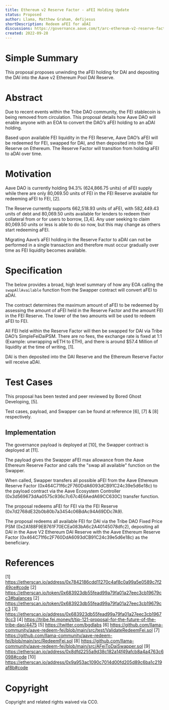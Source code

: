```yaml
---
title: Ethereum v2 Reserve Factor - aFEI Holding Update
status: Proposed
author: Llama, Matthew Graham, defijesus
shortDescription: Redeem aFEI for aDAI
discussions: https://governance.aave.com/t/arc-ethereum-v2-reserve-factor-afei-holding-update/9401
created: 2022-09-28
---
```


# Simple Summary

This proposal proposes unwinding the aFEI holding for DAI and depositing the DAI into the Aave v2 Ethereum Pool DAI Reserve.

# Abstract

Due to recent events within the Tribe DAO community, the FEI stablecoin is being removed from circulation. This proposal details how Aave DAO will enable anyone with an EOA to convert the DAO’s aFEI holding to an aDAI holding. 

Based upon available FEI liquidity in the FEI Reserve, Aave DAO’s aFEI will be redeemed for FEI, swapped for DAI, and then deposited into the DAI Reserve on Ethereum. The Reserve Factor will transition from holding aFEI to aDAI over time.  

# Motivation

Aave DAO is currently holding 94.3% (624,866.75 units) of aFEI supply while there are only 80,069.50 units of FEI in the FEI Reserve available for redeeming aFEI to FEI, [2]. 

The Reserve currently supports 662,518.93 units of aFEI, with 582,449.43 units of debt and 80,069.50 units available for lenders to redeem their collateral from or for users to borrow, [3,4]. Any user seeking to claim 80,069.50 units or less is able to do so now, but this may change as others start redeeming aFEI. 

Migrating Aave’s aFEI holding in the Reserve Factor to aDAI can not be performed in a single transaction and therefore must occur gradually over time as FEI liquidity becomes available.

# Specification

The below provides a broad, high level summary of how any EOA calling the `swapAllAvailable` function from the Swapper contract will convert aFEI to aDAI. 

The contract determines the maximum amount of aFEI to be redeemed by assessing the amount of aFEI held in the Reserve Factor and the amount FEI in the FEI Reserve. The lower of the two amounts will be used to redeem aFEI to FEI.

All FEI held within the Reserve Factor will then be swapped for DAI via Tribe DAO’s SimpleFeiDaiPSM. There are no fees, the exchange rate is fixed at 1:1 (Example: unwrapping wETH to ETH), and there is around $57.4 Million of liquidity at the time of writing, [1]. 

DAI is then deposited into the DAI Reserve and the Ethereum Reserve Factor will receive aDAI.

# Test Cases

This proposal has been tested and peer reviewed by Bored Ghost Developing, [5].

Test cases, payload, and Swapper can be found at reference [6], [7] & [8] respectively.

## Implementation

The governance payload is deployed at [10], the Swapper contract is deployed at [11].

The payload gives the Swapper aFEI max allowance from the Aave Ethereum Reserve Factor and calls the "swap all available" function on the Swapper.

When called, Swapper transfers all possible aFEI from the Aave Ethereum Reserve Factor (0x464C71f6c2F760DdA6093dCB91C24c39e5d6e18c) to the payload contract via the Aave Ecosystem Controller (0x3d569673dAa0575c936c7c67c4E6AedA69CC630C) transfer function.

The proposal redeems aFEI for FEI via the FEI Reserve (0x7d2768dE32b0b80b7a3454c06BdAc94A69DDc7A9).

The proposal redeems all available FEI for DAI via the Tribe DAO Fixed Price PSM (0x2A188F9EB761F70ECEa083bA6c2A40145078dfc2), depositing all DAI in the Aave V2 Ethereum DAI Reserve with the Aave Ethereum Reserve Factor (0x464C71f6c2F760DdA6093dCB91C24c39e5d6e18c) as the beneficiary.

# References

[1] https://etherscan.io/address/0x7842186cdd11270c4af8c0a99a5e0589c7f249ce#code
[2] https://etherscan.io/token/0x683923db55fead99a79fa01a27eec3cb19679cc3#balances
[2] https://etherscan.io/token/0x683923db55fead99a79fa01a27eec3cb19679cc3
[3] https://etherscan.io/address/0x683923db55fead99a79fa01a27eec3cb19679cc3
[4] https://tribe.fei.money/t/tip-121-proposal-for-the-future-of-the-tribe-dao/4475
[5] https://twitter.com/bgdlabs
[6] https://github.com/llama-community/aave-redeem-fei/blob/main/src/test/ValidateRedeemFei.sol
[7] https://github.com/llama-community/aave-redeem-fei/blob/main/src/RedeemFei.sol
[8] https://github.com/llama-community/aave-redeem-fei/blob/main/src/AFeiToDaiSwapper.sol
[9] https://etherscan.io/address/0x8dfd2255a9d38c182a14f49afcb8a4a4763c6098#code
[10] https://etherscan.io/address/0x9a953ac1090c7014d00fd205d89c6ba1c219af8b#code

# Copyright

Copyright and related rights waived via CC0.
